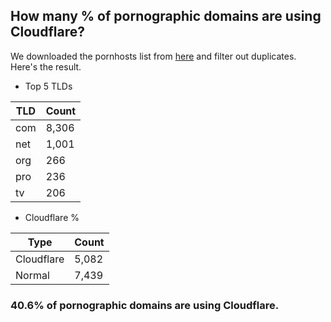 ## How many % of pornographic domains are using Cloudflare?


We downloaded the pornhosts list from [here](https://mypdns.org/my-privacy-dns/porn-records) and filter out duplicates.
Here's the result.


[//]: # (start replacement)


- Top 5 TLDs

| TLD | Count |
| --- | --- |
| com | 8,306 |
| net | 1,001 |
| org | 266 |
| pro | 236 |
| tv | 206 |


- Cloudflare %

| Type | Count |
| --- | --- |
| Cloudflare | 5,082 |
| Normal | 7,439 |


### 40.6% of pornographic domains are using Cloudflare.